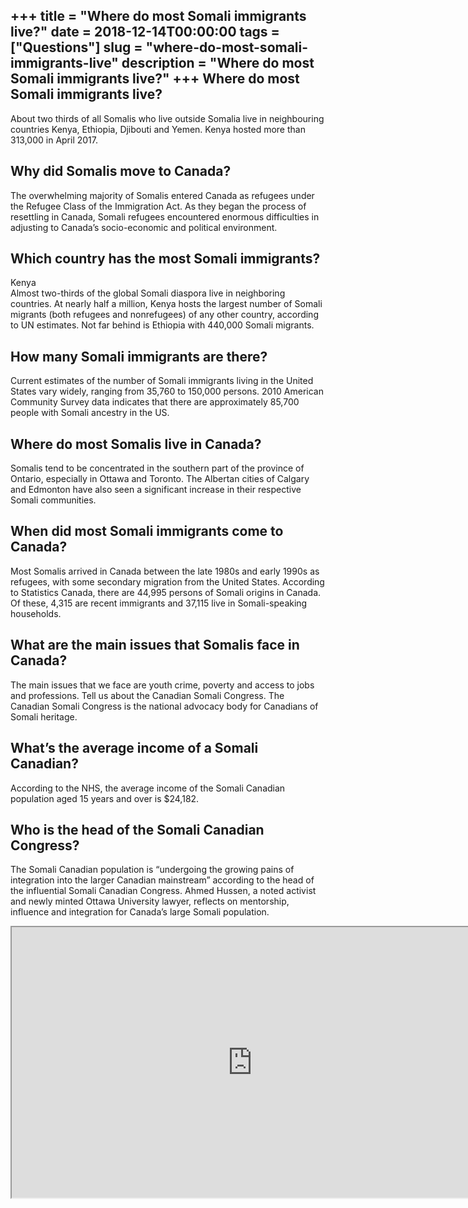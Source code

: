 +++
title = "Where do most Somali immigrants live?"
date = 2018-12-14T00:00:00
tags = ["Questions"]
slug = "where-do-most-somali-immigrants-live"
description = "Where do most Somali immigrants live?"
+++
Where do most Somali immigrants live?
-------------------------------------

About two thirds of all Somalis who live outside Somalia live in neighbouring countries Kenya, Ethiopia, Djibouti and Yemen. Kenya hosted more than 313,000 in April 2017.

Why did Somalis move to Canada?
-------------------------------

The overwhelming majority of Somalis entered Canada as refugees under the Refugee Class of the Immigration Act. As they began the process of resettling in Canada, Somali refugees encountered enormous difficulties in adjusting to Canada’s socio-economic and political environment.

Which country has the most Somali immigrants?
---------------------------------------------

Kenya  
Almost two-thirds of the global Somali diaspora live in neighboring countries. At nearly half a million, Kenya hosts the largest number of Somali migrants (both refugees and nonrefugees) of any other country, according to UN estimates. Not far behind is Ethiopia with 440,000 Somali migrants.

How many Somali immigrants are there?
-------------------------------------

Current estimates of the number of Somali immigrants living in the United States vary widely, ranging from 35,760 to 150,000 persons. 2010 American Community Survey data indicates that there are approximately 85,700 people with Somali ancestry in the US.

Where do most Somalis live in Canada?
-------------------------------------

Somalis tend to be concentrated in the southern part of the province of Ontario, especially in Ottawa and Toronto. The Albertan cities of Calgary and Edmonton have also seen a significant increase in their respective Somali communities.

When did most Somali immigrants come to Canada?
-----------------------------------------------

Most Somalis arrived in Canada between the late 1980s and early 1990s as refugees, with some secondary migration from the United States. According to Statistics Canada, there are 44,995 persons of Somali origins in Canada. Of these, 4,315 are recent immigrants and 37,115 live in Somali-speaking households.

What are the main issues that Somalis face in Canada?
-----------------------------------------------------

The main issues that we face are youth crime, poverty and access to jobs and professions. Tell us about the Canadian Somali Congress. The Canadian Somali Congress is the national advocacy body for Canadians of Somali heritage.

What’s the average income of a Somali Canadian?
-----------------------------------------------

According to the NHS, the average income of the Somali Canadian population aged 15 years and over is $24,182.

Who is the head of the Somali Canadian Congress?
------------------------------------------------

The Somali Canadian population is “undergoing the growing pains of integration into the larger Canadian mainstream” according to the head of the influential Somali Canadian Congress. Ahmed Hussen, a noted activist and newly minted Ottawa University lawyer, reflects on mentorship, influence and integration for Canada’s large Somali population.

<iframe allow="accelerometer; autoplay; clipboard-write; encrypted-media; gyroscope; picture-in-picture" allowfullscreen="" class="__youtube_prefs__  epyt-is-override  no-lazyload" data-no-lazy="1" data-origheight="433" data-origwidth="770" data-skipgform_ajax_framebjll="" height="433" id="_ytid_73194" loading="lazy" src="https://www.youtube.com/embed/u1hKUZdRaww?enablejsapi=1&autoplay=0&cc_load_policy=0&cc_lang_pref=&iv_load_policy=1&loop=0&modestbranding=0&rel=1&fs=1&playsinline=0&autohide=2&theme=dark&color=red&controls=1&" title="YouTube player" width="770"></iframe>
